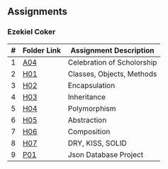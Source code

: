 ## Assignments

### Ezekiel Coker

|  #  | Folder Link | Assignment Description |
| :-: | ----------- | ---------------------- |
| 1 | [A04](https://github.com/ECOKER1226/2143-OOP/tree/main/Assignments/A04) | Celebration of Scholorship |
| 2 | [H01](https://github.com/ECOKER1226/2143-OOP/tree/main/Assignments/H01) | Classes, Objects, Methods |
| 3 | [H02](https://github.com/ECOKER1226/2143-OOP/tree/main/Assignments/H02) | Encapsulation |
| 4 | [H03](https://github.com/ECOKER1226/2143-OOP/tree/main/Assignments/H03) | Inheritance |
| 5 | [H04](https://github.com/ECOKER1226/2143-OOP/tree/main/Assignments/H04) | Polymorphism |
| 6 | [H05](https://github.com/ECOKER1226/2143-OOP/tree/main/Assignments/H05) | Abstraction |
| 7 | [H06](https://github.com/ECOKER1226/2143-OOP/tree/main/Assignments/H06) | Composition |
| 8 | [H07](https://github.com/ECOKER1226/2143-OOP/tree/main/Assignments/H07) | DRY, KISS, SOLID |
| 9 | [P01](https://github.com/ECOKER1226/2143-OOP/tree/main/Assignments/P01) | Json Database Project |

